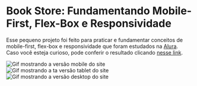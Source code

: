 # Book Store: Fundamentando Mobile-First, Flex-Box e Responsividade
Esse pequeno projeto foi feito para praticar e fundamentar conceitos de mobile-first, flex-box e responsividade que foram estudados na [Alura](https://www.alura.com.br).  
Caso você esteja curioso, pode conferir o resultado clicando [nesse link](https://adriangks.github.io/BookStore/).
<p></p>
<img src="img/mobile.gif" alt="Gif mostrando a versão mobile do site"/>
<img src="img/tablet.gif" alt="Gif mostrando a ta versão tablet do site"/>
<img src="img/desktop.gif" alt="Gif mostrando a versão desktop do site"/>